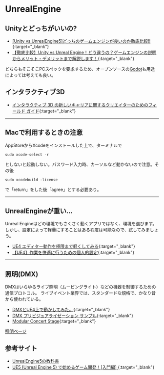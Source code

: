 # UnrealEngine

## Unityとどっちがいいの?
- [[Unity vs UnrealEngine5]どっちのゲームエンジンが良いのか徹底比較!!](https://zenn.dev/daichi_gamedev/articles/unity-vs-unrealengine#%E7%B5%90%E8%AB%96){:target="_blank"}
- [【徹底比較】Unity vs Unreal Engine！どう違うの？ゲームエンジンの説明からメリット・デメリットまで解説します！](https://www.geekly.co.jp/column/cat-webgame/1903_051/){:target="_blank"}

どちらもそこそこPCスペックを要求するため、オープンソースの[Godot](https://godotengine.org/)も用途によっては考えても良い。

## インタラクティブ3D
- [インタラクティブ 3D の新しいキャリアに関するクリエイターのためのフィールド ガイド](https://cdn2.unrealengine.com/epic-ue-creatorsguide-optimized-ja-641f2f6efe3b.pdf){:target="_blank"}

---
## Macで利用するときの注意
AppStoreからXcodeをインストールした上で、ターミナルで
```
sudo xcode-select -r
```
としないと起動しない。パスワード入力時、カーソルなど動かないので注意。その後
```
sudo xcodebuild -license
```
で「return」をした後「agree」とする必要あり。

---
## UnrealEngineが重い...
Unreal Engineはどの環境でもさくさく動くアプリではなく、環境を選びます。
しかし、設定によって軽量にすることはある程度は可能なので、試してみましょう。
- [UE4 エディター動作を極限まで軽くしてみる](https://unrealengine.hatenablog.com/entry/2014/10/24/212222){:target="_blank"}
- [【UE4】作業を快適に行うための個人的設定](https://kazupon.org/ue4-editor-my-opt-settings/){:target="_blank"}

---
## 照明(DMX)
DMXはいらゆるライブ照明（ムービングライト）などの機器を制御するための通信プロトコル。
ライブイベント業界では、スタンダードな規格で、かなり昔から使われている。

- [DMXとUE4上で動かしてみた。](https://zenn.dev/taito_otani/scraps/fa798dbdd5c3e7#comment-1c0847187c3856){:target="_blank"}
- [DMX プリビジュアライゼーション サンプル](https://www.unrealengine.com/marketplace/ja/product/dmx-previs-sample){:target="_blank"}
- [Modular Concert Stage](https://www.unrealengine.com/marketplace/ja/product/modular-concert-stage){:target="_blank"}

[照明ページ](lighting.md)

## 参考サイト
- [UnrealEngine5の教科書](https://zenn.dev/daichi_gamedev/books/unreal-engine-5)
- [UE5 (Unreal Engine 5) で始めるゲーム開発！[入門編]
](https://zenn.dev/daichi_gamedev/books/unreal-engine-tutorial){:target="_blank"}